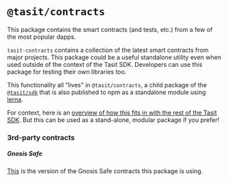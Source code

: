 # `@tasit/contracts`

This package contains the smart contracts (and tests, etc.) from a few of the most popular dapps.

`tasit-contracts` contains a collection of the latest smart contracts from major projects. This package could be a useful standalone utility even when used outside of the context of the Tasit SDK. Developers can use this package for testing their own libraries too.

This functionality all "lives" in `@tasit/contracts`, a child package of the [`@tasit/sdk`](https://github.com/tasitlabs/tasit-sdk) that is also published to npm as a standalone module using [lerna](https://lernajs.io/).

For context, here is an [overview of how this fits in with the rest of the Tasit SDK](https://docs.tasit.io/docs/project-layout). But this can be used as a stand-alone, modular package if you prefer!

### 3rd-party contracts

##### Gnosis Safe
[This](https://github.com/gnosis/safe-contracts/tree/e13a145485f35514e19284dbcd16df9fe2f893ca) is the version of the Gnosis Safe contracts this package is using.
